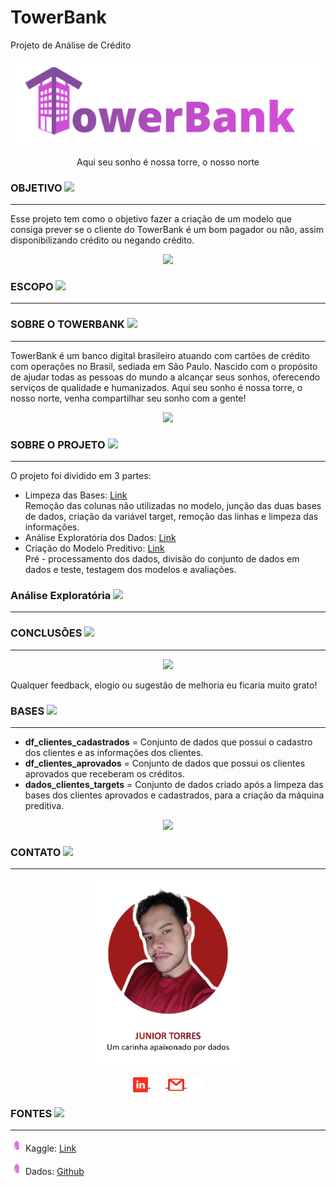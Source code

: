 # TowerBank
Projeto de Análise de Crédito

<p align= "center">
<img src="https://github.com/JuniorTorresMTJ/TowerBank/blob/main/img/TowerBankLog.png" min-width="300px" max-width="200px" width="750px" > 
</p>
<p align= "center">
Aqui seu sonho é nossa torre, o nosso norte
</p>
 




### **OBJETIVO** <img width="15px" src="https://media2.giphy.com/media/d2c0m4RnbF4YN8fq6x/giphy.gif" /> 
***
Esse projeto tem como o objetivo fazer a criação de um modelo que consiga prever se o cliente do TowerBank é um bom pagador ou não, assim disponibilizando crédito ou negando crédito.

<p align= "center">
<img src="https://media0.giphy.com/media/pslSqGS8kv2Duh6gE1/giphy.gif" min-width="300px" max-width="200px" width="200px" >
</p>

### **ESCOPO** <img width="15px" src="https://media2.giphy.com/media/d2c0m4RnbF4YN8fq6x/giphy.gif" /> 
***
 
 ### **SOBRE O TOWERBANK** <img width="15px" src="https://media2.giphy.com/media/d2c0m4RnbF4YN8fq6x/giphy.gif" />  
***
TowerBank é um banco digital brasileiro atuando com cartões de crédito com operações no Brasil, sediada em São Paulo. Nascido com o propósito de ajudar todas as pessoas do mundo a alcançar seus sonhos, oferecendo serviços de qualidade e humanizados.
Aqui seu sonho é nossa torre, o nosso norte, venha compartilhar seu sonho com a gente!

<p align= "center">
<img src="https://media2.giphy.com/media/SlxcbR9kz2cnBiH8JK/giphy.gif" min-width="300px" max-width="200px" width="200px" >
</p>

 ### **SOBRE O PROJETO** <img width="15px" src="https://media2.giphy.com/media/d2c0m4RnbF4YN8fq6x/giphy.gif" />  
***
O projeto foi dividido em 3 partes: 

- Limpeza das Bases: [Link](https://github.com/JuniorTorresMTJ/TowerBank/blob/main/notebooks/TowerBank_Limpeza.ipynb)
  <br>Remoção das colunas não utilizadas no modelo, junção das duas bases de dados, criação da variável target, remoção das linhas e limpeza das informações.
- Análise Exploratória dos Dados: [Link]()
  <br>
- Criação do Modelo Preditivo: [Link](https://github.com/JuniorTorresMTJ/TowerBank/blob/main/notebooks/TowerBank_ML.ipynb)
  <br> Pré - processamento dos dados, divisão do conjunto de dados em dados e teste, testagem dos modelos e avaliações. 

### **Análise Exploratória** <img width="15px" src="https://media2.giphy.com/media/d2c0m4RnbF4YN8fq6x/giphy.gif" /> 
***
  

### **CONCLUSÕES** <img width="15px" src="https://media2.giphy.com/media/d2c0m4RnbF4YN8fq6x/giphy.gif" /> 
***
<!---

Após toda a análise dos dados, podemos concluir que no ***começo*** houve um ***grande aumento*** nos casos ***HIV/AIDS***, mas desde meados de ***2013*** esse número de casos vem ***diminuindo graças*** a ***disponibilização do tratamento para todos***, vimos também que em ***2019*** o único estado brasileiro com ***mais casos*** em pessoas ***homossexuais*** do que em ***heterossexuais*** foi no ***Distrito Federal*** e em todos os anos desde 1990 os heteros são os que mais adquirem o diagnóstico de soropositivo, ***desconsideranto a proporção entre a popopulação hetero e a população homossexual***, apenas em valor absoluto. <br><br>
Antes, os ***brancos*** eram o que mais contraiam o ***HIV/AIDS***, mas depois de ***2013*** esse cenário mudou, os ***pardos*** começaram a ter mais ***novos casos novos***. Outra mudança foi de mais casos em pessoas com o ***ensino médio completo***, antes tinham mais casos em ***ensino fundamental incompleto***, mostrando que a ***conscientização*** nas escolas não está o suficiente, precisamos de mais campanhas, palestras e ensinamentos nas escolas brasileiras. <br><br>
Os homens sempre foram as maiores vítimas do ***HIV***, pois desde ***1980*** sempre foi o sexo que teve mais casos.  <br><br>
Já analisando os dados pela faixa etária, vemos que o grande número de casos está entre ***20-49 anos***, é a fase da vida que a vida sexual se inicia e perdura por muito tempo ativa, onde se arriscam mais e ***não usam preservativos***. <br><br>
 Algo positivo de apontar é que temos menos mortes no tratamento do ***HIV/AIDS***, pois em ***2008*** tinhamos ***4381 mortes*** e já em ***2019 tivemos 3058 mortes***, uma diminuição em ***30%***, já os gastos com o tratamento de ***HIV/AIDS***, em 2008 para 2009 teve um grande aumento, mas nos últimos anos os ***gastos se manteve praticamente estáveis***, pois as pessoas soropositivas sempre terão o diagnóstico, pois ainda não temos a cura. <br><br>
Portanto, graças ao ***SUS*** podemos ver que a os casos de ***HIV/AIDS*** vem ***diminuindo muito***, pois é um privilégio todos terem o direito ao ***tratamento e coquetéis*** de graça, fora outros ***tratamentos caros, vacinas, remédios, consultas etc***, pois pessoas de ***baixa renda*** não conseguiriam pagar por esses benefícios ou contratar um convênio. Então, só podemos agradecer e dizer:  **Viva ao SUS!**
-->

<p align= "center">
<img src="https://media2.giphy.com/media/QfiqHdfwglCcwJtlqb/giphy.gif" min-width="300px" max-width="200px" width="200px" >
</p>




<p align= "left">
Qualquer feedback, elogio ou sugestão de melhoria eu ficaria muito grato!
</p>


### **BASES** <img width="15px" src="https://media2.giphy.com/media/d2c0m4RnbF4YN8fq6x/giphy.gif" /> 
***

* **df_clientes_cadastrados** = Conjunto de dados que possui o cadastro dos clientes e as informações dos clientes.<BR>
* **df_clientes_aprovados** = Conjunto de dados que possui os clientes aprovados que receberam os créditos.<BR>
* **dados_clientes_targets** = Conjunto de dados criado após a limpeza das bases dos clientes aprovados e cadastrados, para a criação da máquina preditiva.<BR>

 <p align= "center">
<img src="https://media3.giphy.com/media/26xBvE6JDLgzKEZCo/giphy.gif" min-width="300px" max-width="200px" width="200px" >
</p>
 

### **CONTATO** <img width="15px" src="https://media2.giphy.com/media/d2c0m4RnbF4YN8fq6x/giphy.gif" /> 
***


<p align="center"> <a  href="https://www.linkedin.com/in/marivaldotorres/">
    <img alt="Junior Torres" width="250px"  src="https://github.com/JuniorTorresMTJ/Projeto_DeuPositivo/blob/main/image/Perfil.png" />
  </a>
 </p>

 <p align="center">
<a  href="https://www.linkedin.com/in/marivaldotorres/">
    <img align="center"alt="Junior Torres | Linkedin" width="24px" src="https://github.com/JuniorTorresMTJ/Projeto_DeuPositivo/blob/main/image/linkedin.png" />
  </a>

  <a href="https://www.instagram.com/juniortorres.py/">
    <img align="center" alt="Junior Torres | Instagram" width="24px" src="https://github.com/JuniorTorresMTJ/Projeto_DeuPositivo/blob/main/image/instagram.png" />
  </a>
  <a href="mailto:juniortorres.mtj@gmail.com">
    <img align="center" alt="Junior Torres | Gmail" width="26px" src="https://github.com/JuniorTorresMTJ/Projeto_DeuPositivo/blob/main/image/gmail.png" />
  </a>
  <a href="https://github.com/JuniorTorresMTJ">
    <img align="center" alt="Junior Torres | Github" width="26px" src="https://github.com/JuniorTorresMTJ/Projeto_DeuPositivo/blob/main/image/github.svg" />
  </a>
 </p>


### **FONTES** <img width="15px" src="https://media2.giphy.com/media/d2c0m4RnbF4YN8fq6x/giphy.gif" /> 
***

 <img width="20px" src="https://github.com/JuniorTorresMTJ/TowerBank/blob/main/img/tower-block.png" /> Kaggle: [Link](https://www.kaggle.com/rikdifos/credit-card-approval-prediction)

<img width="20px" src="https://github.com/JuniorTorresMTJ/TowerBank/blob/main/img/tower-block.png" /> Dados: [Github](https://github.com/JuniorTorresMTJ/TowerBank/tree/main/dados)
 
